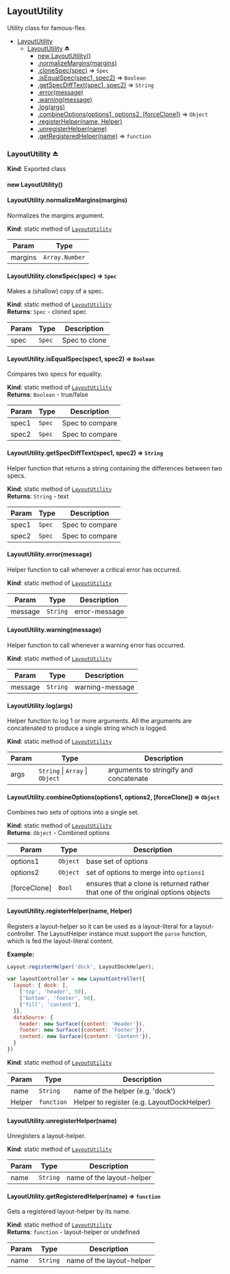 <a name="module_LayoutUtility"></a>
## LayoutUtility
Utility class for famous-flex.


* [LayoutUtility](#module_LayoutUtility)
  * [LayoutUtility](#exp_module_LayoutUtility--LayoutUtility) ⏏
    * [new LayoutUtility()](#new_module_LayoutUtility--LayoutUtility_new)
    * [.normalizeMargins(margins)](#module_LayoutUtility--LayoutUtility.normalizeMargins)
    * [.cloneSpec(spec)](#module_LayoutUtility--LayoutUtility.cloneSpec) ⇒ <code>Spec</code>
    * [.isEqualSpec(spec1, spec2)](#module_LayoutUtility--LayoutUtility.isEqualSpec) ⇒ <code>Boolean</code>
    * [.getSpecDiffText(spec1, spec2)](#module_LayoutUtility--LayoutUtility.getSpecDiffText) ⇒ <code>String</code>
    * [.error(message)](#module_LayoutUtility--LayoutUtility.error)
    * [.warning(message)](#module_LayoutUtility--LayoutUtility.warning)
    * [.log(args)](#module_LayoutUtility--LayoutUtility.log)
    * [.combineOptions(options1, options2, [forceClone])](#module_LayoutUtility--LayoutUtility.combineOptions) ⇒ <code>Object</code>
    * [.registerHelper(name, Helper)](#module_LayoutUtility--LayoutUtility.registerHelper)
    * [.unregisterHelper(name)](#module_LayoutUtility--LayoutUtility.unregisterHelper)
    * [.getRegisteredHelper(name)](#module_LayoutUtility--LayoutUtility.getRegisteredHelper) ⇒ <code>function</code>

<a name="exp_module_LayoutUtility--LayoutUtility"></a>
### LayoutUtility ⏏
**Kind**: Exported class  
<a name="new_module_LayoutUtility--LayoutUtility_new"></a>
#### new LayoutUtility()
<a name="module_LayoutUtility--LayoutUtility.normalizeMargins"></a>
#### LayoutUtility.normalizeMargins(margins)
Normalizes the margins argument.

**Kind**: static method of <code>[LayoutUtility](#exp_module_LayoutUtility--LayoutUtility)</code>  

| Param | Type |
| --- | --- |
| margins | <code>Array.Number</code> | 

<a name="module_LayoutUtility--LayoutUtility.cloneSpec"></a>
#### LayoutUtility.cloneSpec(spec) ⇒ <code>Spec</code>
Makes a (shallow) copy of a spec.

**Kind**: static method of <code>[LayoutUtility](#exp_module_LayoutUtility--LayoutUtility)</code>  
**Returns**: <code>Spec</code> - cloned spec  

| Param | Type | Description |
| --- | --- | --- |
| spec | <code>Spec</code> | Spec to clone |

<a name="module_LayoutUtility--LayoutUtility.isEqualSpec"></a>
#### LayoutUtility.isEqualSpec(spec1, spec2) ⇒ <code>Boolean</code>
Compares two specs for equality.

**Kind**: static method of <code>[LayoutUtility](#exp_module_LayoutUtility--LayoutUtility)</code>  
**Returns**: <code>Boolean</code> - true/false  

| Param | Type | Description |
| --- | --- | --- |
| spec1 | <code>Spec</code> | Spec to compare |
| spec2 | <code>Spec</code> | Spec to compare |

<a name="module_LayoutUtility--LayoutUtility.getSpecDiffText"></a>
#### LayoutUtility.getSpecDiffText(spec1, spec2) ⇒ <code>String</code>
Helper function that returns a string containing the differences
between two specs.

**Kind**: static method of <code>[LayoutUtility](#exp_module_LayoutUtility--LayoutUtility)</code>  
**Returns**: <code>String</code> - text  

| Param | Type | Description |
| --- | --- | --- |
| spec1 | <code>Spec</code> | Spec to compare |
| spec2 | <code>Spec</code> | Spec to compare |

<a name="module_LayoutUtility--LayoutUtility.error"></a>
#### LayoutUtility.error(message)
Helper function to call whenever a critical error has occurred.

**Kind**: static method of <code>[LayoutUtility](#exp_module_LayoutUtility--LayoutUtility)</code>  

| Param | Type | Description |
| --- | --- | --- |
| message | <code>String</code> | error-message |

<a name="module_LayoutUtility--LayoutUtility.warning"></a>
#### LayoutUtility.warning(message)
Helper function to call whenever a warning error has occurred.

**Kind**: static method of <code>[LayoutUtility](#exp_module_LayoutUtility--LayoutUtility)</code>  

| Param | Type | Description |
| --- | --- | --- |
| message | <code>String</code> | warning-message |

<a name="module_LayoutUtility--LayoutUtility.log"></a>
#### LayoutUtility.log(args)
Helper function to log 1 or more arguments. All the arguments
are concatenated to produce a single string which is logged.

**Kind**: static method of <code>[LayoutUtility](#exp_module_LayoutUtility--LayoutUtility)</code>  

| Param | Type | Description |
| --- | --- | --- |
| args | <code>String</code> &#124; <code>Array</code> &#124; <code>Object</code> | arguments to stringify and concatenate |

<a name="module_LayoutUtility--LayoutUtility.combineOptions"></a>
#### LayoutUtility.combineOptions(options1, options2, [forceClone]) ⇒ <code>Object</code>
Combines two sets of options into a single set.

**Kind**: static method of <code>[LayoutUtility](#exp_module_LayoutUtility--LayoutUtility)</code>  
**Returns**: <code>Object</code> - Combined options  

| Param | Type | Description |
| --- | --- | --- |
| options1 | <code>Object</code> | base set of options |
| options2 | <code>Object</code> | set of options to merge into `options1` |
| [forceClone] | <code>Bool</code> | ensures that a clone is returned rather that one of the original options objects |

<a name="module_LayoutUtility--LayoutUtility.registerHelper"></a>
#### LayoutUtility.registerHelper(name, Helper)
Registers a layout-helper so it can be used as a layout-literal for
a layout-controller. The LayoutHelper instance must support the `parse`
function, which is fed the layout-literal content.

**Example:**

```javascript
Layout.registerHelper('dock', LayoutDockHelper);

var layoutController = new LayoutController({
  layout: { dock: [,
    ['top', 'header', 50],
    ['bottom', 'footer', 50],
    ['fill', 'content'],
  ]},
  dataSource: {
    header: new Surface({content: 'Header'}),
    footer: new Surface({content: 'Footer'}),
    content: new Surface({content: 'Content'}),
  }
})
```

**Kind**: static method of <code>[LayoutUtility](#exp_module_LayoutUtility--LayoutUtility)</code>  

| Param | Type | Description |
| --- | --- | --- |
| name | <code>String</code> | name of the helper (e.g. 'dock') |
| Helper | <code>function</code> | Helper to register (e.g. LayoutDockHelper) |

<a name="module_LayoutUtility--LayoutUtility.unregisterHelper"></a>
#### LayoutUtility.unregisterHelper(name)
Unregisters a layout-helper.

**Kind**: static method of <code>[LayoutUtility](#exp_module_LayoutUtility--LayoutUtility)</code>  

| Param | Type | Description |
| --- | --- | --- |
| name | <code>String</code> | name of the layout-helper |

<a name="module_LayoutUtility--LayoutUtility.getRegisteredHelper"></a>
#### LayoutUtility.getRegisteredHelper(name) ⇒ <code>function</code>
Gets a registered layout-helper by its name.

**Kind**: static method of <code>[LayoutUtility](#exp_module_LayoutUtility--LayoutUtility)</code>  
**Returns**: <code>function</code> - layout-helper or undefined  

| Param | Type | Description |
| --- | --- | --- |
| name | <code>String</code> | name of the layout-helper |

